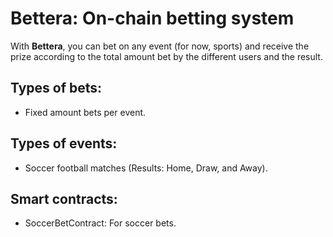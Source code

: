 # Bettera: On-chain betting system

With **Bettera**, you can bet on any event (for now, sports) and receive the prize according to the total amount bet by the different users and the result.

## Types of bets:

- Fixed amount bets per event.

## Types of events:

- Soccer football matches (Results: Home, Draw, and Away).

## Smart contracts:
- SoccerBetContract: For soccer bets.

